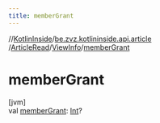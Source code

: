 ```yaml
---
title: memberGrant
---
```

//[KotlinInside](../../../../index.html)/[be.zvz.kotlininside.api.article](../../index.html)
/[ArticleRead](../index.html)/[ViewInfo](index.html)/[memberGrant](member-grant.html)

# memberGrant

[jvm]\
val [memberGrant](member-grant.html): [Int](https://kotlinlang.org/api/latest/jvm/stdlib/kotlin/-int/index.html)?




